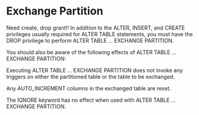 # Exchange Partition

Need create, drop grant!!
In addition to the ALTER, INSERT, and CREATE privileges usually required for ALTER TABLE statements, you must have the DROP privilege to perform ALTER TABLE ... EXCHANGE PARTITION.

You should also be aware of the following effects of ALTER TABLE ... EXCHANGE PARTITION:

Executing ALTER TABLE ... EXCHANGE PARTITION does not invoke any triggers on either the partitioned table or the table to be exchanged.

Any AUTO_INCREMENT columns in the exchanged table are reset.

The IGNORE keyword has no effect when used with ALTER TABLE ... EXCHANGE PARTITION.


